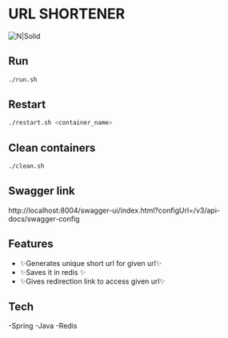 # URL SHORTENER

![N|Solid](https://smsmagic-13d6c.kxcdn.com/wp-content/uploads/2021/01/Shorten-URL-1024x635.png)

## Run
```sh
./run.sh
```
## Restart
```sh
./restart.sh <container_name>
```

## Clean containers
```sh
./clean.sh
```

## Swagger link
http://localhost:8004/swagger-ui/index.html?configUrl=/v3/api-docs/swagger-config

## Features

- ✨Generates unique short url for given url✨
- ✨Saves it in redis ✨
- ✨Gives redirection link to access given url✨


## Tech

-Spring 
-Java
-Redis
